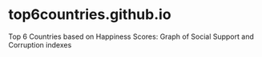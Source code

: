 # top6countries.github.io
Top 6 Countries based on Happiness Scores: Graph of Social Support and Corruption indexes

